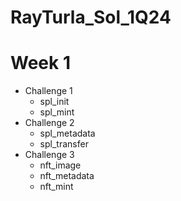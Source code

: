 # RayTurla_Sol_1Q24

# Week 1 
- Challenge 1
  - spl_init
  - spl_mint
- Challenge 2
  - spl_metadata
  - spl_transfer
- Challenge 3
  - nft_image
  - nft_metadata
  - nft_mint